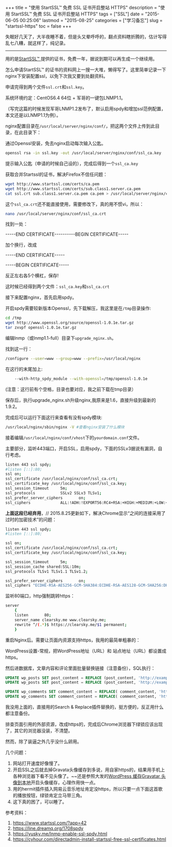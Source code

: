 +++
title = "使用 StartSSL™ 免费 SSL 证书开启整站 HTTPS"
description = "使用 StartSSL™ 免费 SSL 证书开启整站 HTTPS"
tags = ["SSL"]
date = "2015-06-05 00:25:06"
lastmod = "2015-08-25"
categories = ["学习备忘"]
slug = "startssl-https"
toc = false
+++

失眠好几天了，大半夜睡不着，但是头又晕呼呼的，翻点资料瞎折腾的，估计写得乱七八糟，就这样了，纯记录。

* * *

用的是[StartSSL™ ](https://www.startssl.com/)提供的证书，免费一年，据说到期可以再生成一个继续用。

怎么申请StartSSL™ 的证书的资料网上一搜一大堆，懒得写了。这里简单记录一下nginx下安装配置ssl，以免下次我又要到处翻资料。

申请完得到两个文件`ssl.crt`和`ssl.key`。

系统环境约定：CentOS6.4 64位 + 军哥的一键包LNMP1.1。

（写完这篇的时候发现军哥LNMP1.2发布了，默认启用spdy和增加ssl范例配置，本文还是以LNMP1.1为例）。

nginx配置目录在`/usr/local/server/nginx/conf/`，把这两个文件上传到此目录，在此目录下：

通过Openssl安装，免去nginx启动每次输入公匙。

```bash
openssl rsa -in ssl.key -out /usr/local/server/nginx/conf/ssl_ca.key
```

提示输入公匙（申请的时候自己设的），完成后得到一个`ssl_ca.key`

获取合并Startssl的证书，解决Firefox不信任问题：

```bash
wget http://www.startssl.com/certs/ca.pem
wget http://www.startssl.com/certs/sub.class1.server.ca.pem
cat ssl.crt sub.class1.server.ca.pem ca.pem > /usr/local/server/nginx/conf/ssl_ca.crt
```

这个`ssl_ca.crt`还不能直接使用，需要修改下，真的用不惯vi，所以：

```bash
nano /usr/local/server/nginx/conf/ssl_ca.crt
```

找到一处：

-----END CERTIFICATE----------BEGIN CERTIFICATE-----

加个换行，改成

-----END CERTIFICATE-----

-----BEGIN CERTIFICATE-----

反正左右各5个横杠，保存!

这时候已经得到两个文件：`ssl_ca.key`和`ssl_ca.crt`

接下来配置nginx，首先启用spdy。

开启spdy需要较新版本Openssl，先下载解压，我这里是在`/tmp`目录操作:

```bash
cd /tmp
wget http://www.openssl.org/source/openssl-1.0.1e.tar.gz
tar zxvpf openssl-1.0.1e.tar.gz
```

编辑lnmp（或lnmp1.1-full）目录下`upgrade_nginx.sh`。

找到这一行：

```bash
/configure --user=www --group=www --prefix=/usr/local/nginx
```

在这行的末尾加上:

```bash
    --with-http_spdy_module --with-openssl=/tmp/openssl-1.0.1e
```

(注意：这行前有个空格，目录也要对应，我之前下载在tmp目录）

保存后，执行upgrade_nginx.sh升级nginx,我原来是1.6，直接升级到最新的1.9.2。

完成后可以运行下面这行来查看有没有spdy模块:

```bash
/usr/local/nginx/sbin/nginx -V #查看nginx安装了什么模块
```

接着编辑`/usr/local/nginx/conf/vhost`下的`yourdomain.conf`文件。

主要部分，监听443端口，开启SSL，启用spdy，下面的SSLv3据说有漏洞，自行考虑。

```bash
listen 443 ssl spdy;
#listen [::]:80;
ssl on;
ssl_certificate /usr/local/nginx/conf/ssl_ca.crt;
ssl_certificate_key /usr/local/nginx/conf/ssl_ca.key;
ssl_session_timeout     5m;
ssl_protocols           SSLv2 SSLv3 TLSv1;
ssl_prefer_server_ciphers       on;
ssl_ciphers             ALL:!ADH:!EXPORT56:RC4+RSA:+HIGH:+MEDIUM:+LOW:+SSLv2:+EXP;
```

**上面这段已经弃用**，// 2015.8.25更新如下，解决Chrome显示“之间的连接采用了过时的加密技术”的问题：

```bash
listen 443 ssl spdy;
#listen [::]:80;

ssl on;
ssl_certificate /usr/local/nginx/conf/ssl_ca.crt;
ssl_certificate_key /usr/local/nginx/conf/ssl_ca.key;

ssl_session_timeout     5m;
ssl_session_cache shared:SSL:10m;
ssl_protocols TLSv1 TLSv1.1 TLSv1.2;

ssl_prefer_server_ciphers       on;
ssl_ciphers "ECDHE-RSA-AES256-GCM-SHA384:ECDHE-RSA-AES128-GCM-SHA256:DHE-RSA-AES256-GCM-SHA384:DHE-RSA-AES128-GCM-SHA256:ECDHE-RSA-AES256-SHA384:ECDHE-RSA-AES128-SHA256:ECDHE-RSA-AES256-SHA:ECDHE-RSA-AES128-SHA:DHE-RSA-AES256-SHA256:DHE-RSA-AES128-SHA256:DHE-RSA-AES256-SHA:DHE-RSA-AES128-SHA:ECDHE-RSA-DES-CBC3-SHA:EDH-RSA-DES-CBC3-SHA:AES256-GCM-SHA384:AES128-GCM-SHA256:AES256-SHA256:AES128-SHA256:AES256-SHA:AES128-SHA:DES-CBC3-SHA:HIGH:!aNULL:!eNULL:!EXPORT:!DES:!MD5:!PSK:!RC4";
```

监听80端口，http强制跳转https：

```bash
server
    {
    listen       80;
    server_name clearsky.me www.clearsky.me;
    rewrite ^/(.*)$ https://clearsky.me/$1 permanent;
    }
```

重启Nginx后。需要让页面内资源支持https，我用的最简单粗暴的：

WordPress设置-常规，把WordPress地址（URL）和 站点地址（URL）都设置成https。

然后进数据库，文章内容和评论里面批量替换链接（注意备份），SQL执行：

```sql
UPDATE wp_posts SET post_content = REPLACE (post_content, 'http://example.com', 'https://example.com');   
UPDATE wp_posts SET post_content = REPLACE (post_content, 'http://example.com', 'https://example.com');

UPDATE wp_comments SET comment_content = REPLACE( comment_content, 'http://example.com', 'https://example.com' );
UPDATE wp_comments SET comment_content = REPLACE( comment_content, 'http://example.com', 'https://example.com' );
```

我没用上面的，直接用的Search & Replace插件替换的，挺方便的，反正用什么都注意备份。

排查页面引用的外部资源，改成https的，完成后Chrome浏览器下绿锁应该出现了，其它的浏览器没装，不清楚。

然而，除了装逼之外几乎没什么卵用。

几个问题：

1. 网站打开速度好像慢了。
2. 开启SSL之后就去掉Gravata头像缓存到多说，用自家https的，结果用手机上各种浏览器下看不见头像了。~~还是参照大发的[WordPress 缓存Gravatar 头像到本地](http://fatesinger.com/76006)开启头像缓存，心理作用快一点。
3.  用的hermit插件插入网易云音乐地址肯定没https，所以只要一点下面这首歌的播放按钮，绿锁肯定立马带三角。
4. 这下真的困了，可以睡了。

参考资料：

1. https://www.startssl.com/?app=42
2. https://line.dreamq.org/1708spdy
3. https://yusky.me/lnmp-enable-ssl-spdy.html
4. https://cyhour.com/directadmin-install-startssl-free-ssl-certificates.html
